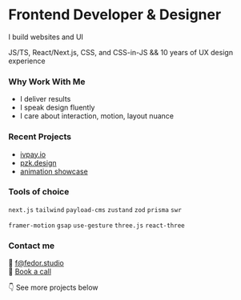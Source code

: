 # Frontend Developer & Designer

I build websites and UI

JS/TS, React/Next.js, CSS, and CSS-in-JS && 10 years of UX design experience

### Why Work With Me

- I deliver results
- I speak design fluently
- I care about interaction, motion, layout nuance

### Recent Projects
- [ivpay.io](https://ivpay.io)
- [pzk.design](https://pzk.design)
- [animation showcase](https://fedor-animations.vercel.app/)

### Tools of choice
`next.js` `tailwind` `payload-cms` `zustand` `zod` `prisma` `swr` 

`framer-motion` `gsap` `use-gesture` `three.js` `react-three`

### Contact me

📩 f@fedor.studio  
🤙 [Book a call](https://cal.com/fedorivanenko/15min)

👇 See more projects below  
